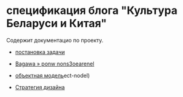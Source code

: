 # спецификация блога "Культура Беларуси и Китая"

Содержит документацио по проекту.

* [постановка задачи](intro)

* [Bagawa » ponw nons3oearenel](tasks)

* [объектная модель](ob)ect-nodel)

* [Стратегия дизайна](desdon-strategy)